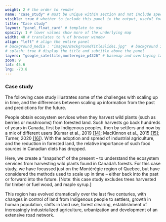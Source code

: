 ```yaml
---
weight: 2 # the order to render
name: "case_study" # must be unique within section and not include special characters
visible: true # whether to include this panel in the output, useful for testing
title: "Case study"
layout: "panel_float_card" # template to use
opacity: 1 # lower values show more of the underlying map
width: 40 # translates to % of browser window
align: "left" # align the entire panel
# background_media : "images/BackgroundTitleSlide1.jpg"  # background image rendered behind the panel, covering map
# splash: true # display the title and subtitle above the panel
layers: "google_satellite,monteregie_p4326" # basemap and overlaying layers
zoom: 9
lat: 45.6
lng: -73.8
---
```

### Case study
The following case study illustrates some of the challenges with scaling up in time, and the differences between scaling up information from the past and predictions for the future.

People obtain ecosystem services when they harvest wild plants (such as berries or mushrooms) from forested land. Such harvests go back hundreds of years in Canada, first by Indigenous peoples, then by settlers and now by a mix of different users (Kumar et al., 2019 <a href="../references/">[14]</a>; MacKinnon et al., 2015 <a href="../references/">[15]</a>; Turner, 2020 <a href="../references/">[16]</a>). With the adoption and spread of industrial agriculture, and the reduction in forested land, the relative importance of such food sources in Canadian diets has dropped. 

Here, we create a “snapshot” of the present – to understand the ecosystem services from harvesting wild plants found in Canada’s forests. For this case study, we have focussed just on the Montérégie region of Quebec, but have considered the methods used to scale up in time – either back into the past or forward into the future. [Note: this case study excludes trees harvested for timber or fuel wood, and maple syrup.]

This region has evolved dramatically over the last five centuries, with changes in control of land from Indigenous people to settlers, growth in human population, shifts in land use, forest clearing, establishment of increasingly industrialized agriculture, urbanization and development of an extensive road network.

<!--Ask images to group ‘[To visualize these changes, we will show three images of forest cover for the Monteregie: historical (pre-European), recent past, and current. Potentially with a sliding control so viewers can switch back and forth between them.]’-->